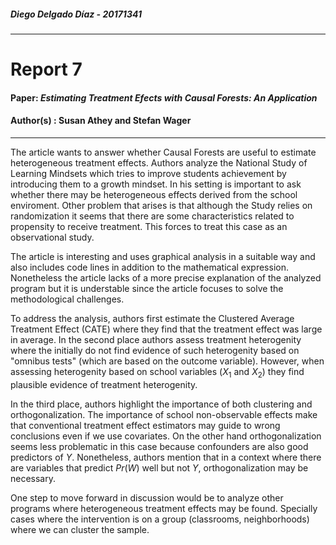 ##### Diego Delgado Díaz - 20171341
***
# Report 7

#### Paper: *Estimating Treatment Efects with Causal Forests: An Application*

#### Author(s) : Susan Athey and Stefan Wager
****

The article wants to answer whether Causal Forests are useful to estimate heterogeneous treatment effects. Authors analyze the National Study of Learning Mindsets which tries to improve students achievement by introducing them to a growth mindset. In his setting is important to ask whether there may be heterogeneous effects derived from the school enviroment. Other problem that arises is that although the Study relies on randomization it seems that there are some characteristics related to propensity to receive treatment. This forces to treat this case as an observational study.

The article is interesting and uses graphical analysis in a suitable way and also includes code lines in addition to the mathematical expression. Nonetheless the article lacks of a more precise explanation of the analyzed program but it is understable since the article focuses to solve the methodological challenges.

To address the analysis, authors first estimate the Clustered Average Treatment Effect (CATE) where they find that the treatment effect was large in average. In the second place authors assess treatment heterogenity where the initially do not find evidence of such heterogenity based  on "omnibus tests" (which are based on the outcome variable). However, when assessing heterogenity based on school variables ($X_1$ and $X_2$) they find plausible evidence of treatment heterogenity. 

In the third place, authors highlight the importance of both clustering and orthogonalization. The importance of school non-observable effects make that conventional treatment effect estimators may guide to wrong conclusions even if we use covariates. On the other hand orthogonalization seems less problematic in this case because confounders are also good predictors of $Y$. Nonetheless, authors mention that in a context where there are variables that predict $Pr(W)$ well but not $Y$, orthogonalization may be necessary.

One step to move forward in discussion would be to analyze other programs where heterogeneous treatment effects may be found. Specially cases where the intervention is on  a group (classrooms, neighborhoods) where we can cluster the sample.



